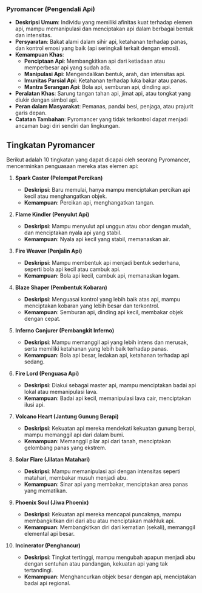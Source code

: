 ### Pyromancer (Pengendali Api)

*   **Deskripsi Umum**: Individu yang memiliki afinitas kuat terhadap elemen api, mampu memanipulasi dan menciptakan api dalam berbagai bentuk dan intensitas.
*   **Persyaratan**: Bakat alami dalam sihir api, ketahanan terhadap panas, dan kontrol emosi yang baik (api seringkali terkait dengan emosi).
*   **Kemampuan Khas**:
    *   **Penciptaan Api**: Membangkitkan api dari ketiadaan atau memperbesar api yang sudah ada.
    *   **Manipulasi Api**: Mengendalikan bentuk, arah, dan intensitas api.
    *   **Imunitas Parsial Api**: Ketahanan terhadap luka bakar atau panas.
    *   **Mantra Serangan Api**: Bola api, semburan api, dinding api.
*   **Peralatan Khas**: Sarung tangan tahan api, jimat api, atau tongkat yang diukir dengan simbol api.
*   **Peran dalam Masyarakat**: Pemanas, pandai besi, penjaga, atau prajurit garis depan.
*   **Catatan Tambahan**: Pyromancer yang tidak terkontrol dapat menjadi ancaman bagi diri sendiri dan lingkungan.

## Tingkatan Pyromancer

Berikut adalah 10 tingkatan yang dapat dicapai oleh seorang Pyromancer, mencerminkan penguasaan mereka atas elemen api:

1.  **Spark Caster (Pelempat Percikan)**
    *   **Deskripsi**: Baru memulai, hanya mampu menciptakan percikan api kecil atau menghangatkan objek.
    *   **Kemampuan**: Percikan api, menghangatkan tangan.

2.  **Flame Kindler (Penyulut Api)**
    *   **Deskripsi**: Mampu menyulut api unggun atau obor dengan mudah, dan menciptakan nyala api yang stabil.
    *   **Kemampuan**: Nyala api kecil yang stabil, memanaskan air.

3.  **Fire Weaver (Penjalin Api)**
    *   **Deskripsi**: Mampu membentuk api menjadi bentuk sederhana, seperti bola api kecil atau cambuk api.
    *   **Kemampuan**: Bola api kecil, cambuk api, memanaskan logam.

4.  **Blaze Shaper (Pembentuk Kobaran)**
    *   **Deskripsi**: Menguasai kontrol yang lebih baik atas api, mampu menciptakan kobaran yang lebih besar dan terkontrol.
    *   **Kemampuan**: Semburan api, dinding api kecil, membakar objek dengan cepat.

5.  **Inferno Conjurer (Pembangkit Inferno)**
    *   **Deskripsi**: Mampu memanggil api yang lebih intens dan merusak, serta memiliki ketahanan yang lebih baik terhadap panas.
    *   **Kemampuan**: Bola api besar, ledakan api, ketahanan terhadap api sedang.

6.  **Fire Lord (Penguasa Api)**
    *   **Deskripsi**: Diakui sebagai master api, mampu menciptakan badai api lokal atau memanipulasi lava.
    *   **Kemampuan**: Badai api kecil, memanipulasi lava cair, menciptakan ilusi api.

7.  **Volcano Heart (Jantung Gunung Berapi)**
    *   **Deskripsi**: Kekuatan api mereka mendekati kekuatan gunung berapi, mampu memanggil api dari dalam bumi.
    *   **Kemampuan**: Memanggil pilar api dari tanah, menciptakan gelombang panas yang ekstrem.

8.  **Solar Flare (Jilatan Matahari)**
    *   **Deskripsi**: Mampu memanipulasi api dengan intensitas seperti matahari, membakar musuh menjadi abu.
    *   **Kemampuan**: Sinar api yang membakar, menciptakan area panas yang mematikan.

9.  **Phoenix Soul (Jiwa Phoenix)**
    *   **Deskripsi**: Kekuatan api mereka mencapai puncaknya, mampu membangkitkan diri dari abu atau menciptakan makhluk api.
    *   **Kemampuan**: Membangkitkan diri dari kematian (sekali), memanggil elemental api besar.

10. **Incinerator (Penghancur)**
    *   **Deskripsi**: Tingkat tertinggi, mampu mengubah apapun menjadi abu dengan sentuhan atau pandangan, kekuatan api yang tak tertandingi.
    *   **Kemampuan**: Menghancurkan objek besar dengan api, menciptakan badai api regional.
